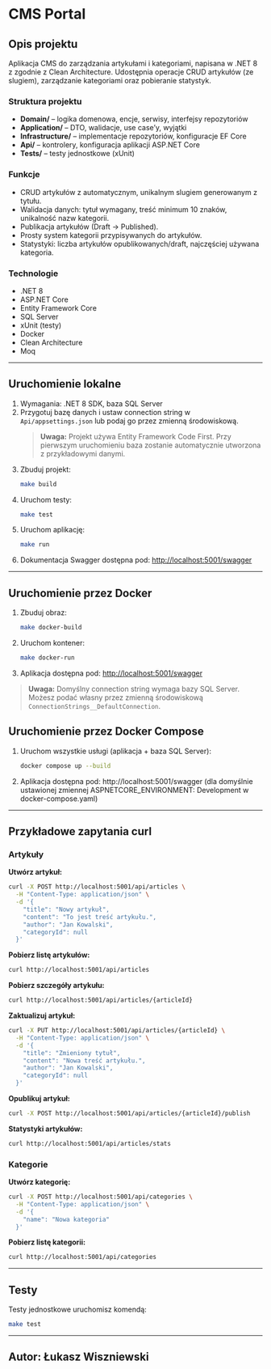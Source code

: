 # CMS Portal

## Opis projektu

Aplikacja CMS do zarządzania artykułami i kategoriami, napisana w .NET 8 z zgodnie z Clean Architecture. Udostępnia operacje CRUD artykułów (ze slugiem), zarządzanie kategoriami oraz pobieranie statystyk.

### Struktura projektu

- **Domain/** – logika domenowa, encje, serwisy, interfejsy repozytoriów
- **Application/** – DTO, walidacje, use case’y, wyjątki
- **Infrastructure/** – implementacje repozytoriów, konfiguracje EF Core
- **Api/** – kontrolery, konfiguracja aplikacji ASP.NET Core
- **Tests/** – testy jednostkowe (xUnit)

### Funkcje

- CRUD artykułów z automatycznym, unikalnym slugiem generowanym z tytułu.
- Walidacja danych: tytuł wymagany, treść minimum 10 znaków, unikalność nazw kategorii.
- Publikacja artykułów (Draft → Published).
- Prosty system kategorii przypisywanych do artykułów.
- Statystyki: liczba artykułów opublikowanych/draft, najczęściej używana kategoria.

### Technologie

- .NET 8
- ASP.NET Core
- Entity Framework Core
- SQL Server
- xUnit (testy)
- Docker
- Clean Architecture
- Moq

---

## Uruchomienie lokalne

1. Wymagania: .NET 8 SDK, baza SQL Server
2. Przygotuj bazę danych i ustaw connection string w `Api/appsettings.json` lub podaj go przez zmienną środowiskową.
   > **Uwaga:** Projekt używa Entity Framework Code First. Przy pierwszym uruchomieniu baza zostanie automatycznie utworzona z przykładowymi danymi.
3. Zbuduj projekt:
   ```sh
   make build
   ```
4. Uruchom testy:
   ```sh
   make test
   ```
5. Uruchom aplikację:
   ```sh
   make run
   ```
6. Dokumentacja Swagger dostępna pod: [http://localhost:5001/swagger](http://localhost:5001/swagger)

---

## Uruchomienie przez Docker

1. Zbuduj obraz:
   ```sh
   make docker-build
   ```
2. Uruchom kontener:
   ```sh
   make docker-run
   ```
3. Aplikacja dostępna pod: [http://localhost:5001/swagger](http://localhost:5001/swagger)

> **Uwaga:** Domyślny connection string wymaga bazy SQL Server. Możesz podać własny przez zmienną środowiskową `ConnectionStrings__DefaultConnection`.

## Uruchomienie przez Docker Compose

1. Uruchom wszystkie usługi (aplikacja + baza SQL Server):
   ```sh
   docker compose up --build
   ```
2. Aplikacja dostępna pod: http://localhost:5001/swagger (dla domyślnie ustawionej zmiennej ASPNETCORE_ENVIRONMENT: Development w docker-compose.yaml)

---

## Przykładowe zapytania curl

### Artykuły

**Utwórz artykuł:**

```sh
curl -X POST http://localhost:5001/api/articles \
  -H "Content-Type: application/json" \
  -d '{
    "title": "Nowy artykuł",
    "content": "To jest treść artykułu.",
    "author": "Jan Kowalski",
    "categoryId": null
  }'
```

**Pobierz listę artykułów:**

```sh
curl http://localhost:5001/api/articles
```

**Pobierz szczegóły artykułu:**

```sh
curl http://localhost:5001/api/articles/{articleId}
```

**Zaktualizuj artykuł:**

```sh
curl -X PUT http://localhost:5001/api/articles/{articleId} \
  -H "Content-Type: application/json" \
  -d '{
    "title": "Zmieniony tytuł",
    "content": "Nowa treść artykułu.",
    "author": "Jan Kowalski",
    "categoryId": null
  }'
```

**Opublikuj artykuł:**

```sh
curl -X POST http://localhost:5001/api/articles/{articleId}/publish
```

**Statystyki artykułów:**

```sh
curl http://localhost:5001/api/articles/stats
```

### Kategorie

**Utwórz kategorię:**

```sh
curl -X POST http://localhost:5001/api/categories \
  -H "Content-Type: application/json" \
  -d '{
    "name": "Nowa kategoria"
  }'
```

**Pobierz listę kategorii:**

```sh
curl http://localhost:5001/api/categories
```

---

## Testy

Testy jednostkowe uruchomisz komendą:

```sh
make test
```

---

## Autor: Łukasz Wiszniewski
